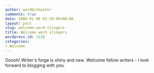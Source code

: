 ```yaml
---
author: wordbitmaster
comments: true
date: 2008-01-08 01:29:00+00:00
layout: post
slug: welcome-word-slingers
title: Welcome word slingers
wordpress_id: 1130
categories:
- Welcome
---
```


Ooooh! Writer's forge is shiny and new. Welcome fellow writers - I look forward to blogging with you.
